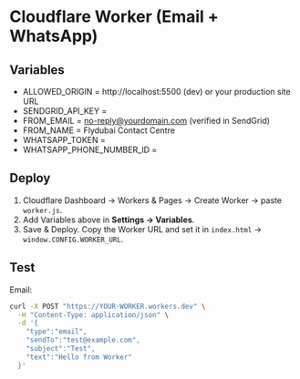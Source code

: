 # Cloudflare Worker (Email + WhatsApp)

## Variables
- ALLOWED_ORIGIN = http://localhost:5500 (dev) or your production site URL
- SENDGRID_API_KEY = <SendGrid API Key>
- FROM_EMAIL = no-reply@yourdomain.com (verified in SendGrid)
- FROM_NAME = Flydubai Contact Centre
- WHATSAPP_TOKEN = <Meta WhatsApp Cloud API token>
- WHATSAPP_PHONE_NUMBER_ID = <Phone Number ID from Meta>

## Deploy
1) Cloudflare Dashboard → Workers & Pages → Create Worker → paste `worker.js`.
2) Add Variables above in **Settings → Variables**.
3) Save & Deploy. Copy the Worker URL and set it in `index.html` → `window.CONFIG.WORKER_URL`.

## Test
Email:
```bash
curl -X POST "https://YOUR-WORKER.workers.dev" \
  -H "Content-Type: application/json" \
  -d '{
    "type":"email",
    "sendTo":"test@example.com",
    "subject":"Test",
    "text":"Hello from Worker"
  }'
